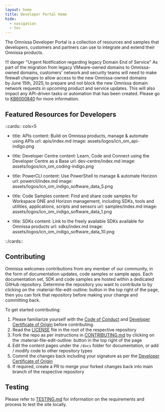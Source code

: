 ```yaml
---
layout: home
title: Developer Portal Home
hide:
  - navigation
  - toc
---
```


The Omnissa Developer Portal is a collection of resources and samples that developers, customers and partners can use to integrate and extend their Omnissa products.

!!! danger "Urgent Notification regarding legacy Domain End of Service"
    As part of the migration from legacy VMware-owned domains to Omnissa-owned domains, customers' network and security teams will need to make firewall changes to allow access to the new Omnissa-owned domains by June 15th, 2025, to prepare and not block the new Omnissa domain network requests in upcoming product and service updates.  This will also impact any API-driven tasks or automation that has been created.  Please go to [KB6000840](https://kb.omnissa.com/s/article/6000840) for more information.

## Featured Resources for Developers

::cards:: cols=5

- title: APIs
  content: Build on Omnissa products, manage & automate using APIs
  url: apis/index.md
  image: assets/logos/icn_om_api-indigo.png

- title: Developer Centre
  content: Learn, Code and Connect using the Developer Centre as a Base
  url: dev-centre/index.md
  image: assets/logos/icn_om_coding-indigo.png

- title: PowerCLI
  content: Use PowerShell to manage & automate Horizon
  url: powercli/index.md
  image: assets/logos/icn_om_indigo_software_data_5.png

- title: Code Samples
  content: Find and share code samples for Workspace ONE and Horizon management, including SDKs, tools and utilities, applications, scripts and sensors
  url: samples/index.md
  image: assets/logos/icn_om_indigo_software_data_1.png

- title: SDKs
  content: Link to the freely available SDKs available for Omnissa products
  url: sdks/index.md
  image: assets/logos/icn_om_indigo_software_data_10.png

::/cards::

<!-- - title: Terraform
  content: Infrastructure as code for Omnissa Products
  url: terraform/index.md
  image: assets/logos/HashiCorpTerraform-logo.png -->

## Contributing

Omnissa welcomes contributions from any member of our community, in the form of documentation updates, code samples or sample apps. Each documentation set, SDK and code samples are hosted within a dedicated GitHub repository. Determine the repository you want to contribute to by clicking on the :material-file-edit-outline: button in the top right of the page, then you can fork that repository before making your change and committing back.

To get started contributing:

1. Please familiarize yourself with the [Code of Conduct](https://github.com/euc-dev/.github/blob/main/CODE_OF_CONDUCT.md) and [Developer Certificate of Origin](https://github.com/euc-dev/.github/blob/main/Developer%20Certificate%20of%20Origin.md) before contributing.
2. Read the [LICENSE](https://github.com/euc-dev/euc-dev/blob/main/LICENSE) file in the root of the respective repository
3. Fork the repo as per instructions in [CONTRIBUTING.md](https://github.com/euc-dev/.github/blob/main/CONTRIBUTING.md) by clicking on the :material-file-edit-outline: button in the top right of the page
4. Edit the content pages under the `/docs` folder for documentation, or add / modify code to other repository types
5. Commit the changes back including your signature as per the [Developer Certificate of Origin](https://github.com/euc-dev/.github/blob/main/Developer%20Certificate%20of%20Origin.md)
6. If required, create a PR to merge your forked changes back into main branch of the respective repository

## Testing

Please refer to [TESTING.md](https://github.com/euc-dev/euc-dev.github.io/blob/main/TESTING.md) for information on the requirements and process to test the site locally.
